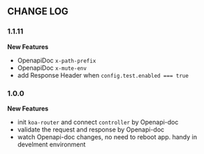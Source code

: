 ## CHANGE LOG

### 1.1.11

**New Features**
- OpenapiDoc `x-path-prefix`
- OpenapiDoc `x-mute-env`
- add Response Header when `config.test.enabled === true`

### 1.0.0

**New Features**
- init `koa-router` and connect `controller` by Openapi-doc
- validate the request and response by Openapi-doc
- watch Openapi-doc changes, no need to reboot app. handy in develment environment
